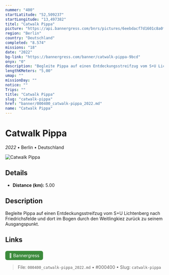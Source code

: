 ```yaml
---
nummer: "400"
startLatitude: "52,509237"
startLongitude: "13,497382"
titel: "Catwalk Pippa"
picture: "https://api.bannergress.com/bnrs/pictures/6eebdacf7d1601c8a0f6206f61859139"
region: "Berlin"
country: "Deutschland"
completed: "8.574"
missions: "18"
date: "2022"
bg-link: "https://bannergress.com/banner/catwalk-pippa-9bcd"
onyx: "0"
description: "Begleite Pippa auf einen Entdeckungsstreifzug vom S+U Lichtenberg nach Friedrichsfelde und dort im Bogen durch den Weitlingkiez zurück zu seinem Ausgangspunkt."
lengthKMeters: "5,00"
umap: ""
missionDay: ""
notice: ""
Trips: ""
title: "Catwalk Pippa"
slug: "catwalk-pippa"
href: "banner/000400_catwalk-pippa_2022.md"
name: "Catwalk Pippa"
---
```

# Catwalk Pippa

*2022* • Berlin • Deutschland

![Catwalk Pippa](https://api.bannergress.com/bnrs/pictures/6eebdacf7d1601c8a0f6206f61859139)



## Details
- **Distance (km):** 5.00






## Description
Begleite Pippa auf einen Entdeckungsstreifzug vom S+U Lichtenberg nach Friedrichsfelde und dort im Bogen durch den Weitlingkiez zurück zu seinem Ausgangspunkt.



## Links
<a href="https://bannergress.com/banner/catwalk-pippa-9bcd" style="display:inline-block;margin:6px 8px 0 0;padding:6px 12px;background:#3c8b3c;color:#fff;text-decoration:none;border-radius:6px;">🔗 Bannergress</a>




> File: `000400_catwalk-pippa_2022.md` • #000400 • Slug: `catwalk-pippa`
